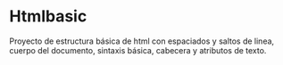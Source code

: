 # Htmlbasic
Proyecto de estructura básica de html con espaciados y saltos de linea, cuerpo del documento, sintaxis básica, cabecera y atributos de texto.
